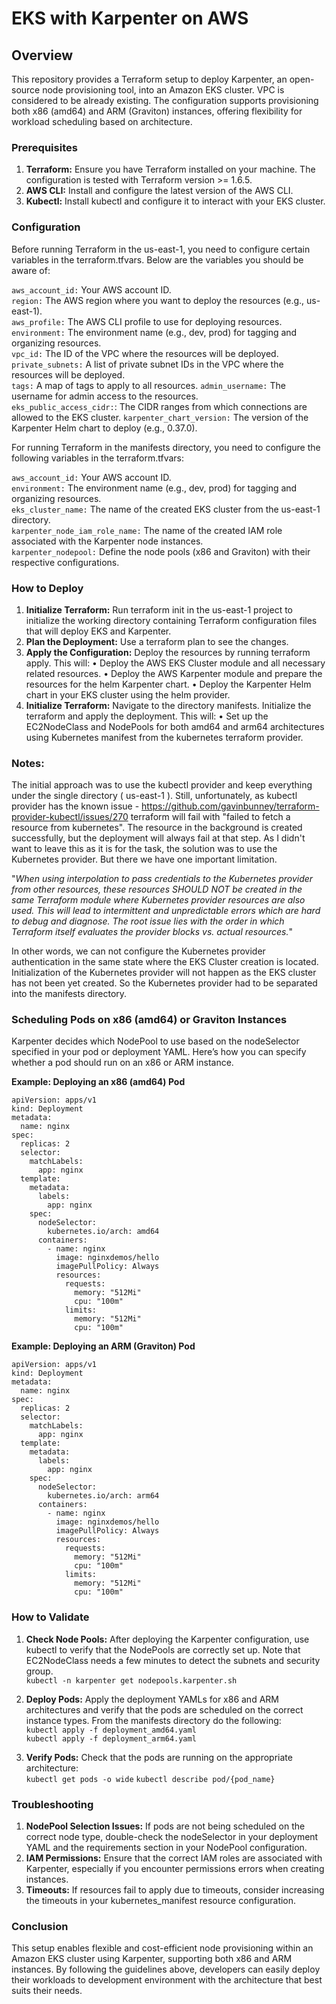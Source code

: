 # EKS with Karpenter on AWS


## Overview

This repository provides a Terraform setup to deploy Karpenter, an open-source node provisioning tool, into an Amazon EKS cluster. VPC is considered to be already existing. The configuration supports provisioning both x86 (amd64) and ARM (Graviton) instances, offering flexibility for workload scheduling based on architecture.

### Prerequisites

1. __Terraform:__ Ensure you have Terraform installed on your machine. The configuration is tested with Terraform version >= 1.6.5.
2. __AWS CLI:__ Install and configure the latest version of the AWS CLI.
3. __Kubectl:__ Install kubectl and configure it to interact with your EKS cluster.

### Configuration

Before running Terraform in the us-east-1, you need to configure certain variables in the terraform.tfvars. Below are the variables you should be aware of:

  `aws_account_id:` Your AWS account ID.  
  `region:` The AWS region where you want to deploy the resources (e.g., us-east-1).  
  `aws_profile:` The AWS CLI profile to use for deploying resources.  
  `environment:` The environment name (e.g., dev, prod) for tagging and organizing resources.  
  `vpc_id:` The ID of the VPC where the resources will be deployed.  
  `private_subnets:` A list of private subnet IDs in the VPC where the resources will be deployed.  
  `tags:` A map of tags to apply to all resources. 
  `admin_username:` The username for admin access to the resources.  
  `eks_public_access_cidr:`: The CIDR ranges from which connections are allowed to the EKS cluster.
  `karpenter_chart_version:` The version of the Karpenter Helm chart to deploy (e.g., 0.37.0).  

For running Terraform in the manifests directory, you need to configure the following variables in the terraform.tfvars:

  `aws_account_id:` Your AWS account ID.  
  `environment:` The environment name (e.g., dev, prod) for tagging and organizing resources.  
  `eks_cluster_name:` The name of the created EKS cluster from the us-east-1 directory.  
  `karpenter_node_iam_role_name:` The name of the created IAM role associated with the Karpenter node instances.  
  `karpenter_nodepool:` Define the node pools (x86 and Graviton) with their respective configurations.  

### How to Deploy

1. __Initialize Terraform:__ Run terraform init in the us-east-1 project to initialize the working directory containing Terraform configuration files that will deploy EKS and Karpenter.
2. __Plan the Deployment:__ Use a terraform plan to see the changes.
3. __Apply the Configuration:__ Deploy the resources by running terraform apply. This will:
  • Deploy the AWS EKS Cluster module and all necessary related resources.
  • Deploy the AWS Karpenter module and prepare the resources for the helm Karpenter chart.
  • Deploy the Karpenter Helm chart in your EKS cluster using the helm provider.
4. __Initialize Terraform:__ Navigate to the directory manifests. Initialize the terraform and apply the deployment. This will: 
  • Set up the EC2NodeClass and NodePools for both amd64 and arm64 architectures using Kubernetes manifest from the kubernetes terraform provider.

### Notes: 

The initial approach was to use the kubectl provider and keep everything under the single directory ( us-east-1 ). Still, unfortunately, as kubectl provider has the known issue - https://github.com/gavinbunney/terraform-provider-kubectl/issues/270 terraform will fail with "failed to fetch a resource from kubernetes". The resource in the background is created successfully, but the deployment will always fail at that step. As I didn't want to leave this as it is for the task, the solution was to use the Kubernetes provider. But there we have one important limitation.  
      
"_When using interpolation to pass credentials to the Kubernetes provider from other resources, these resources SHOULD NOT be created in the same Terraform module where Kubernetes provider resources are also used. This will lead to intermittent and unpredictable errors which are hard to debug and diagnose. The root issue lies with the order in which Terraform itself evaluates the provider blocks vs. actual resources._"  

In other words, we can not configure the Kubernetes provider authentication in the same state where the EKS Cluster creation is located. Initialization of the Kubernetes provider will not happen as the EKS cluster has not been yet created. So the Kubernetes provider had to be separated into the manifests directory. 


### Scheduling Pods on x86 (amd64) or Graviton Instances

Karpenter decides which NodePool to use based on the nodeSelector specified in your pod or deployment YAML. Here’s how you can specify whether a pod should run on an x86 or ARM instance.

__Example: Deploying an x86 (amd64) Pod__
```
apiVersion: apps/v1
kind: Deployment
metadata:
  name: nginx
spec:
  replicas: 2
  selector:
    matchLabels:
      app: nginx
  template:
    metadata:
      labels:
        app: nginx
    spec:
      nodeSelector:
        kubernetes.io/arch: amd64
      containers:
        - name: nginx
          image: nginxdemos/hello
          imagePullPolicy: Always
          resources:
            requests:
              memory: "512Mi"
              cpu: "100m"
            limits:
              memory: "512Mi"
              cpu: "100m"
```

__Example: Deploying an ARM (Graviton) Pod__
```
apiVersion: apps/v1
kind: Deployment
metadata:
  name: nginx
spec:
  replicas: 2
  selector:
    matchLabels:
      app: nginx
  template:
    metadata:
      labels:
        app: nginx
    spec:
      nodeSelector:
        kubernetes.io/arch: arm64
      containers:
        - name: nginx
          image: nginxdemos/hello
          imagePullPolicy: Always
          resources:
            requests:
              memory: "512Mi"
              cpu: "100m"
            limits:
              memory: "512Mi"
              cpu: "100m"
```

### How to Validate

1. __Check Node Pools:__ After deploying the Karpenter configuration, use kubectl to verify that the NodePools are correctly set up. Note that EC2NodeClass needs a few minutes to detect the subnets and security group.   
      `kubectl -n karpenter get nodepools.karpenter.sh`

2. __Deploy Pods:__ Apply the deployment YAMLs for x86 and ARM architectures and verify that the pods are scheduled on the correct instance types. From the manifests directory do the following:  
      `kubectl apply -f deployment_amd64.yaml`  
      `kubectl apply -f deployment_arm64.yaml`  

3. __Verify Pods:__ Check that the pods are running on the appropriate architecture:  
      `kubectl get pods -o wide` 
      `kubectl describe pod/{pod_name}`


### Troubleshooting

1. __NodePool Selection Issues:__ If pods are not being scheduled on the correct node type, double-check the nodeSelector in your deployment YAML and the requirements section in your NodePool configuration.  
2. __IAM Permissions:__ Ensure that the correct IAM roles are associated with Karpenter, especially if you encounter permissions errors when creating instances.  
3. __Timeouts:__ If resources fail to apply due to timeouts, consider increasing the timeouts in your kubernetes_manifest resource configuration.  



### Conclusion

This setup enables flexible and cost-efficient node provisioning within an Amazon EKS cluster using Karpenter, supporting both x86 and ARM instances. By following the guidelines above, developers can easily deploy their workloads to development environment with the architecture that best suits their needs.
